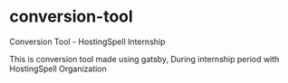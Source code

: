 # conversion-tool
Conversion Tool - HostingSpell Internship

This is conversion tool made using gatsby, During internship period with HostingSpell Organization
